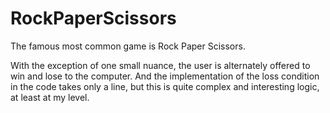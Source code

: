 # RockPaperScissors

The famous most common game is Rock Paper Scissors.

With the exception of one small nuance, the user is alternately offered to win and lose to the computer. And the implementation of the loss condition in the code takes only a line, but this is quite complex and interesting logic, at least at my level.

